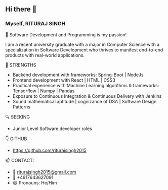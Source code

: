 ## Hi there 👋

### Myself, RITURAJ SINGH 


🎀 Software Development and Programming is my passion!  

I am a recent university graduate with a major in Computer Science with a specialization in Software Development who thrives to manifest end-to-end products with real-world applications.

💪 STRENGTHS 
- Backend development with frameworks: Spring-Boot |  NodeJs
- Frontend development with React | HTML | CSS3
- Practical experience with Machine Learning algorithms & frameworks: Tensorflow | Numpy | Pandas
- Exposure to Continuous Integration & Continuous Delivery with Jenkins
- Sound mathematical aptitude | cognizance of DSA |  Software Design Patterns

🔍 SEEKING
- Junior Level Software developer roles 

👇 GITHUB 
- https://github.com/riturajsingh2015

📫 CONTACT: 
  - 📧 riturajsingh2015@gmail.com 
  - 📱  +4917643627091
- 😄 Pronouns: He/Him
